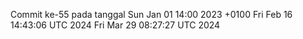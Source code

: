 Commit ke-55 pada tanggal Sun Jan 01 14:00 2023 +0100
Fri Feb 16 14:43:06 UTC 2024
Fri Mar 29 08:27:27 UTC 2024

